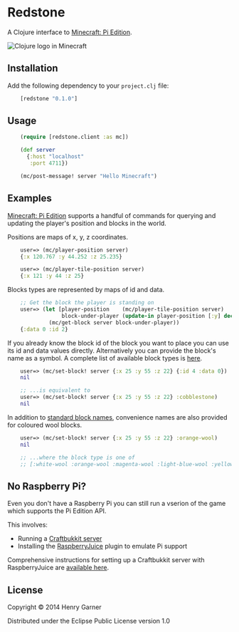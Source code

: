 # Redstone

A Clojure interface to [Minecraft: Pi Edition](http://pi.minecraft.net/).

![Clojure logo in Minecraft](https://raw.githubusercontent.com/henrygarner/redstone/master/doc/images/clojure-logo.png)

## Installation

Add the following dependency to your `project.clj` file:

```clojure
    [redstone "0.1.0"]
```

## Usage

```clojure
    (require [redstone.client :as mc])

    (def server
      {:host "localhost"
       :port 4711})

    (mc/post-message! server "Hello Minecraft")
```

## Examples

[Minecraft: Pi Edition](http://pi.minecraft.net/) supports a handful of commands for querying and updating the player's position and blocks in the world.

Positions are maps of x, y, z coordinates.

```clojure
    user=> (mc/player-position server)
	{:x 120.767 :y 44.252 :z 25.235}

    user=> (mc/player-tile-position server)
	{:x 121 :y 44 :z 25}
```

Blocks types are represented by maps of id and data.

```clojure
    ;; Get the block the player is standing on
    user=> (let [player-position    (mc/player-tile-position server)
	             block-under-player (update-in player-position [:y] dec)]
             (mc/get-block server block-under-player))
    {:data 0 :id 2}
```

If you already know the block id of the block you want to place you can use its id and data values directly. Alternatively you can provide the block's name as a symbol. A complete list of available block types is [here](http://minecraft.gamepedia.com/Data_values/Block_IDs).

```clojure
    user=> (mc/set-block! server {:x 25 :y 55 :z 22} {:id 4 :data 0})
	nil

    ;; ...is equivalent to
	user=> (mc/set-block! server {:x 25 :y 55 :z 22} :cobblestone)
	nil
```

In addition to [standard block names](http://minecraft.gamepedia.com/Data_values/Block_IDs), convenience names are also provided for coloured wool blocks.

```clojure
    user=> (mc/set-block! server {:x 25 :y 55 :z 22} :orange-wool)
	nil

    ;; ...where the block type is one of
    ;; [:white-wool :orange-wool :magenta-wool :light-blue-wool :yellow-wool :lime-wool :pink-wool :gray-wool :light-gray-wool :cyan-wool :purple-wool :blue-wool :brown-wool :green-wool :red-wool :black-wool]
```

## No Raspberry Pi?

Even you don't have a Raspberry Pi you can still run a vserion of the game which supports the Pi Edition API.

This involves:

* Running a [Craftbukkit server](https://dl.bukkit.org/downloads/craftbukkit/)
* Installing the [RaspberryJuice](http://blog.lostbearlabs.com/2013/04/25/using-the-minecraft-api-without-a-raspberry-pi-craftbukkit-and-raspberryjuice/) plugin to emulate Pi support

Comprehensive instructions for setting up a Craftbukkit server with RaspberryJuice are [available here](http://blog.lostbearlabs.com/2013/04/25/using-the-minecraft-api-without-a-raspberry-pi-craftbukkit-and-raspberryjuice/).

## License

Copyright © 2014 Henry Garner

Distributed under the Eclipse Public License version 1.0
